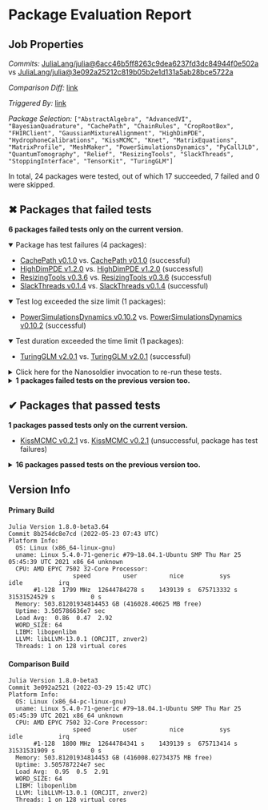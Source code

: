 # Package Evaluation Report

## Job Properties

*Commits:* [JuliaLang/julia@6acc46b5ff8263c9dea6237fd3dc84944f0e502a](https://github.com/JuliaLang/julia/commit/6acc46b5ff8263c9dea6237fd3dc84944f0e502a) vs [JuliaLang/julia@3e092a25212c819b05b2e1d131a5ab28bce5722a](https://github.com/JuliaLang/julia/commit/3e092a25212c819b05b2e1d131a5ab28bce5722a)

*Comparison Diff:* [link](https://github.com/JuliaLang/julia/compare/3e092a25212c819b05b2e1d131a5ab28bce5722a..6acc46b5ff8263c9dea6237fd3dc84944f0e502a)

*Triggered By:* [link](https://github.com/JuliaLang/julia/pull/44789#issuecomment-1135454178)

*Package Selection:* `["AbstractAlgebra", "AdvancedVI", "BayesianQuadrature", "CachePath", "ChainRules", "CropRootBox", "FHIRClient", "GaussianMixtureAlignment", "HighDimPDE", "HydrophoneCalibrations", "KissMCMC", "Knet", "MatrixEquations", "MatrixProfile", "MeshMaker", "PowerSimulationsDynamics", "PyCallJLD", "QuantumTomography", "Relief", "ResizingTools", "SlackThreads", "StoppingInterface", "TensorKit", "TuringGLM"]`

In total, 24 packages were tested, out of which 17 succeeded, 7 failed and 0 were skipped.


## ✖ Packages that failed tests

**6 packages failed tests only on the current version.**

<details open><summary>Package has test failures (4 packages):</summary>
<p>


- [CachePath v0.1.0](https://s3.amazonaws.com/julialang-reports/nanosoldier/pkgeval/by_hash/6acc46b_vs_3e092a2/CachePath.primary.log) vs. [CachePath v0.1.0](https://s3.amazonaws.com/julialang-reports/nanosoldier/pkgeval/by_hash/6acc46b_vs_3e092a2/CachePath.against.log) (successful)
- [HighDimPDE v1.2.0](https://s3.amazonaws.com/julialang-reports/nanosoldier/pkgeval/by_hash/6acc46b_vs_3e092a2/HighDimPDE.primary.log) vs. [HighDimPDE v1.2.0](https://s3.amazonaws.com/julialang-reports/nanosoldier/pkgeval/by_hash/6acc46b_vs_3e092a2/HighDimPDE.against.log) (successful)
- [ResizingTools v0.3.6](https://s3.amazonaws.com/julialang-reports/nanosoldier/pkgeval/by_hash/6acc46b_vs_3e092a2/ResizingTools.primary.log) vs. [ResizingTools v0.3.6](https://s3.amazonaws.com/julialang-reports/nanosoldier/pkgeval/by_hash/6acc46b_vs_3e092a2/ResizingTools.against.log) (successful)
- [SlackThreads v0.1.4](https://s3.amazonaws.com/julialang-reports/nanosoldier/pkgeval/by_hash/6acc46b_vs_3e092a2/SlackThreads.primary.log) vs. [SlackThreads v0.1.4](https://s3.amazonaws.com/julialang-reports/nanosoldier/pkgeval/by_hash/6acc46b_vs_3e092a2/SlackThreads.against.log) (successful)

</p>
</details>

<details open><summary>Test log exceeded the size limit (1 packages):</summary>
<p>


- [PowerSimulationsDynamics v0.10.2](https://s3.amazonaws.com/julialang-reports/nanosoldier/pkgeval/by_hash/6acc46b_vs_3e092a2/PowerSimulationsDynamics.primary.log) vs. [PowerSimulationsDynamics v0.10.2](https://s3.amazonaws.com/julialang-reports/nanosoldier/pkgeval/by_hash/6acc46b_vs_3e092a2/PowerSimulationsDynamics.against.log) (successful)

</p>
</details>

<details open><summary>Test duration exceeded the time limit (1 packages):</summary>
<p>


- [TuringGLM v2.0.1](https://s3.amazonaws.com/julialang-reports/nanosoldier/pkgeval/by_hash/6acc46b_vs_3e092a2/TuringGLM.primary.log) vs. [TuringGLM v2.0.1](https://s3.amazonaws.com/julialang-reports/nanosoldier/pkgeval/by_hash/6acc46b_vs_3e092a2/TuringGLM.against.log) (successful)

</p>
</details>

<details><summary>Click here for the Nanosoldier invocation to re-run these tests.</summary>
<p>

```
@nanosoldier `runtests(["CachePath", "HighDimPDE", "PowerSimulationsDynamics", "ResizingTools", "SlackThreads", "TuringGLM"], vs = ":release-1.8")`
```

</p>
</details>


<details><summary><strong>1 packages failed tests on the previous version too.</strong></summary>
<p>

<details open><summary>Package has test failures (1 packages):</summary>
<p>


- [HydrophoneCalibrations v0.2.7](https://s3.amazonaws.com/julialang-reports/nanosoldier/pkgeval/by_hash/6acc46b_vs_3e092a2/HydrophoneCalibrations.primary.log)

</p>
</details>

</p>
</details>


## ✔ Packages that passed tests

**1 packages passed tests only on the current version.**

- [KissMCMC v0.2.1](https://s3.amazonaws.com/julialang-reports/nanosoldier/pkgeval/by_hash/6acc46b_vs_3e092a2/KissMCMC.primary.log) vs. [KissMCMC v0.2.1](https://s3.amazonaws.com/julialang-reports/nanosoldier/pkgeval/by_hash/6acc46b_vs_3e092a2/KissMCMC.against.log) (unsuccessful, package has test failures)

<details><summary><strong>16 packages passed tests on the previous version too.</strong></summary>
<p>

- [AbstractAlgebra v0.26.0](https://s3.amazonaws.com/julialang-reports/nanosoldier/pkgeval/by_hash/6acc46b_vs_3e092a2/AbstractAlgebra.primary.log)
- [AdvancedVI v0.1.5](https://s3.amazonaws.com/julialang-reports/nanosoldier/pkgeval/by_hash/6acc46b_vs_3e092a2/AdvancedVI.primary.log)
- [BayesianQuadrature v0.2.2](https://s3.amazonaws.com/julialang-reports/nanosoldier/pkgeval/by_hash/6acc46b_vs_3e092a2/BayesianQuadrature.primary.log)
- [ChainRules v1.35.0](https://s3.amazonaws.com/julialang-reports/nanosoldier/pkgeval/by_hash/6acc46b_vs_3e092a2/ChainRules.primary.log)
- [CropRootBox v0.1.6](https://s3.amazonaws.com/julialang-reports/nanosoldier/pkgeval/by_hash/6acc46b_vs_3e092a2/CropRootBox.primary.log)
- [FHIRClient v1.0.3](https://s3.amazonaws.com/julialang-reports/nanosoldier/pkgeval/by_hash/6acc46b_vs_3e092a2/FHIRClient.primary.log)
- [GaussianMixtureAlignment v0.1.4](https://s3.amazonaws.com/julialang-reports/nanosoldier/pkgeval/by_hash/6acc46b_vs_3e092a2/GaussianMixtureAlignment.primary.log)
- [Knet v1.4.10](https://s3.amazonaws.com/julialang-reports/nanosoldier/pkgeval/by_hash/6acc46b_vs_3e092a2/Knet.primary.log)
- [MatrixEquations v2.2.1](https://s3.amazonaws.com/julialang-reports/nanosoldier/pkgeval/by_hash/6acc46b_vs_3e092a2/MatrixEquations.primary.log)
- [MatrixProfile v1.0.3](https://s3.amazonaws.com/julialang-reports/nanosoldier/pkgeval/by_hash/6acc46b_vs_3e092a2/MatrixProfile.primary.log)
- [MeshMaker v0.3.1](https://s3.amazonaws.com/julialang-reports/nanosoldier/pkgeval/by_hash/6acc46b_vs_3e092a2/MeshMaker.primary.log)
- [PyCallJLD v0.2.1](https://s3.amazonaws.com/julialang-reports/nanosoldier/pkgeval/by_hash/6acc46b_vs_3e092a2/PyCallJLD.primary.log)
- [QuantumTomography v0.1.3](https://s3.amazonaws.com/julialang-reports/nanosoldier/pkgeval/by_hash/6acc46b_vs_3e092a2/QuantumTomography.primary.log)
- [Relief v0.2.0](https://s3.amazonaws.com/julialang-reports/nanosoldier/pkgeval/by_hash/6acc46b_vs_3e092a2/Relief.primary.log)
- [StoppingInterface v0.1.4](https://s3.amazonaws.com/julialang-reports/nanosoldier/pkgeval/by_hash/6acc46b_vs_3e092a2/StoppingInterface.primary.log)
- [TensorKit v0.10.0](https://s3.amazonaws.com/julialang-reports/nanosoldier/pkgeval/by_hash/6acc46b_vs_3e092a2/TensorKit.primary.log)

</p>
</details>


## Version Info

#### Primary Build

```
Julia Version 1.8.0-beta3.64
Commit 8b254dc8e7cd (2022-05-23 07:43 UTC)
Platform Info:
  OS: Linux (x86_64-linux-gnu)
  uname: Linux 5.4.0-71-generic #79~18.04.1-Ubuntu SMP Thu Mar 25 05:45:39 UTC 2021 x86_64 unknown
  CPU: AMD EPYC 7502 32-Core Processor: 
                  speed         user         nice          sys         idle          irq
       #1-128  1799 MHz  12644784278 s    1439139 s  675713332 s  31531524529 s          0 s
  Memory: 503.81201934814453 GB (416028.40625 MB free)
  Uptime: 3.505786636e7 sec
  Load Avg:  0.86  0.47  2.92
  WORD_SIZE: 64
  LIBM: libopenlibm
  LLVM: libLLVM-13.0.1 (ORCJIT, znver2)
  Threads: 1 on 128 virtual cores

```

#### Comparison Build

```
Julia Version 1.8.0-beta3
Commit 3e092a2521 (2022-03-29 15:42 UTC)
Platform Info:
  OS: Linux (x86_64-pc-linux-gnu)
  uname: Linux 5.4.0-71-generic #79~18.04.1-Ubuntu SMP Thu Mar 25 05:45:39 UTC 2021 x86_64 unknown
  CPU: AMD EPYC 7502 32-Core Processor: 
                  speed         user         nice          sys         idle          irq
       #1-128  1800 MHz  12644784341 s    1439139 s  675713414 s  31531531909 s          0 s
  Memory: 503.81201934814453 GB (416008.02734375 MB free)
  Uptime: 3.505787224e7 sec
  Load Avg:  0.95  0.5  2.91
  WORD_SIZE: 64
  LIBM: libopenlibm
  LLVM: libLLVM-13.0.1 (ORCJIT, znver2)
  Threads: 1 on 128 virtual cores

```
<!-- Generated on 2022-05-24T08:53:36.586 -->
